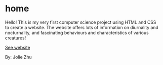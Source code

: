 # home
Hello!
This is my very first computer science project using HTML and CSS to create a website.
The website offers lots of information on diurnality and nocturnality, and fascinating behaviours and characteristics of various creatures!  

[See website](https://jolieezhuu.github.io/home/diurnal-nocturnal.html)

By: Jolie Zhu

